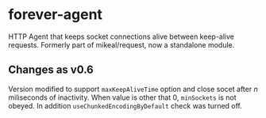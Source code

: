 forever-agent
=============

HTTP Agent that keeps socket connections alive between keep-alive requests. Formerly part of mikeal/request, now a standalone module.

## Changes as v0.6

Version modified to support `maxKeepAliveTime` option and close socet after *n* miliseconds of inactivity. When value is other that 0, `minSockets` is not obeyed.
In addition `useChunkedEncodingByDefault` check was turned off.
